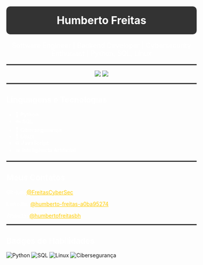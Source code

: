 <h1 align="center" style="color: #ffffff; background-color: #333333; padding: 20px; border-radius: 10px;">Humberto Freitas</h1>
<p align="center" style="font-size: 18px; color: #ffffff;">Software Engineer | Backend Developer | Cybersecurity Enthusiast | Python, SQL, Linux</p>

<hr style="border: 1px solid #444444;"/>

<!-- GitHub Stats -->
<div align="center">
  <img src="https://github-readme-stats.vercel.app/api?username=FreitasCyberSec&show_icons=true&hide_title=true&count_private=true&hide=prs&theme=dark&hide_border=true" />
  <img src="https://github-readme-streak-stats.herokuapp.com/?user=FreitasCyberSec&theme=dark&hide_border=true" />
</div>

<hr style="border: 1px solid #444444;"/>

<!-- Linguagens e Tecnologias -->
<h2 style="color: #ffffff;">Linguagens e Tecnologias</h2>
<ul style="color: #ffffff;">
  <li>🐍 <strong>Python</strong></li>
  <li>☁️ <strong>SQL</strong></li>
  <li>🦾 <strong>Cibersegurança</strong></li>
  <li>🔐 <strong>Linux</strong></li>
  <li>🌐 <strong>JavaScript</strong></li>
  <li>📊 <strong>Inteligência Artificial</strong></li>
</ul>

<hr style="border: 1px solid #444444;"/>

<!-- Links de Contato -->
<h2 style="color: #ffffff;">Meus Contatos</h2>
<p style="color: #ffffff;">GitHub: <a href="https://github.com/FreitasCyberSec" style="color: #ffcc00;">@FreitasCyberSec</a></p>
<p style="color: #ffffff;">LinkedIn: <a href="https://www.linkedin.com/in/humberto-freitas-a0ba95274/" style="color: #ffcc00;">@humberto-freitas-a0ba95274</a></p>
<p style="color: #ffffff;">Website: <a href="https://www.instagram.com/humbertofreitasbh/" style="color: #ffcc00;">@humbertofreitasbh</a></p>

<hr style="border: 1px solid #444444;"/>

<!-- Badges -->
<h2 style="color: #ffffff;">Badges de Habilidades</h2>
<p>
  <img src="https://img.shields.io/badge/Python-3776AB?style=for-the-badge&logo=python&logoColor=white" alt="Python"/>
  <img src="https://img.shields.io/badge/SQL-4479A1?style=for-the-badge&logo=postgresql&logoColor=white" alt="SQL"/>
  <img src="https://img.shields.io/badge/Linux-FCC624?style=for-the-badge&logo=linux&logoColor=black" alt="Linux"/>
  <img src="https://img.shields.io/badge/Cybersecurity-2B2D3C?style=for-the-badge&logo=firewall&logoColor=white" alt="Cibersegurança"/>
</p>